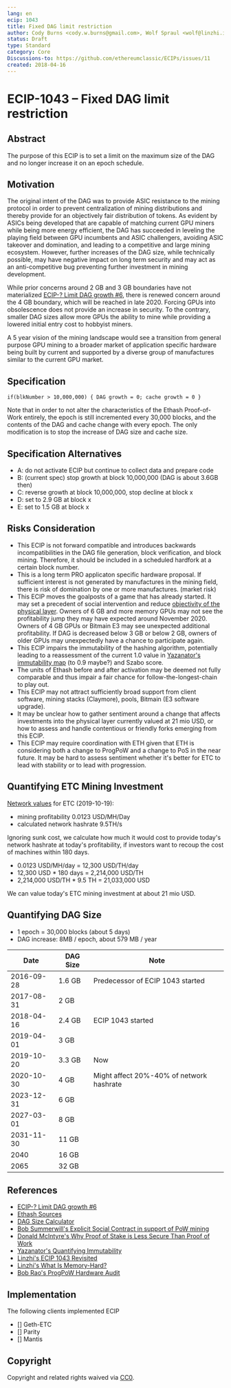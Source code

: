 ```yaml
---
lang: en
ecip: 1043
title: Fixed DAG limit restriction 
author: Cody Burns <cody.w.burns@gmail.com>, Wolf Spraul <wolf@linzhi.io>
status: Draft
type: Standard
category: Core
Discussions-to: https://github.com/ethereumclassic/ECIPs/issues/11
created: 2018-04-16
---
```


# ECIP-1043 – Fixed DAG limit restriction   
    
## Abstract
The purpose of this ECIP is to set a limit on the maximum size of the DAG and no longer increase it on an epoch schedule.

## Motivation
The original intent of the DAG was to provide ASIC resistance to the mining protocol in order to prevent centralization of mining distributions and thereby provide for an objectively fair distribution of tokens. As evident by ASICs being developed that are capable of matching current GPU miners while being more energy efficient, the DAG has succeeded in leveling the playing field between GPU incumbents and ASIC challengers, avoiding ASIC takeover and domination, and leading to a competitive and large mining ecosystem. However, further increases of the DAG size, while technically possible, may have negative impact on long term security and may act as an anti-competitive bug preventing further investment in mining development.

While prior concerns around 2 GB and 3 GB boundaries have not materialized [ECIP-? Limit DAG growth #6](https://github.com/ethereumproject/ECIPs/issues/6), there is renewed concern around the 4 GB boundary, which will be reached in late 2020. Forcing GPUs into obsolescence does not provide an increase in security. To the contrary, smaller DAG sizes allow more GPUs the ability to mine while providing a lowered initial entry cost to hobbyist miners.

A 5 year vision of the mining landscape would see a transition from general purpose GPU mining to a broader market of application specific hardware being built by current and supported by a diverse group of manufactures similar to the current GPU market.

## Specification
`if(blkNumber > 10,000,000) { DAG growth = 0; cache growth = 0 }`

Note that in order to not alter the characteristics of the Ethash Proof-of-Work entirely, the epoch is still incremented every 30,000 blocks, and the contents of the DAG and cache change with every epoch.
The only modification is to stop the increase of DAG size and cache size.

## Specification Alternatives
* A: do not activate ECIP but continue to collect data and prepare code
* B: (current spec) stop growth at block 10,000,000 (DAG is about 3.6GB then)
* C: reverse growth at block 10,000,000, stop decline at block x
* D: set to 2.9 GB at block x
* E: set to 1.5 GB at block x

## Risks Consideration
* This ECIP is not forward compatible and introduces backwards incompatibilities in the DAG file generation, block verification, and block mining. Therefore, it should be included in a scheduled hardfork at a certain block number.
* This is a long term PRO applicaton specific hardware proposal. If sufficient interest is not generated by manufactures in the mining field, there is risk of domination by one or more manufactures. (market risk)  
* This ECIP moves the goalposts of a game that has already started. It may set a precedent of social intervention and reduce [objectivity of the physical layer](https://etherplan.com/2019/10/07/why-proof-of-stake-is-less-secure-than-proof-of-work/9077/). Owners of 6 GB and more memory GPUs may not see the profitability jump they may have expected around November 2020. Owners of 4 GB GPUs or Bitmain E3 may see unexpected additional profitability. If DAG is decreased below 3 GB or below 2 GB, owners of older GPUs may unexpectedly have a chance to participate again.
* This ECIP impairs the immutability of the hashing algorithm, potentially leading to a reassessment of the current 1.0 value in [Yazanator's immutability map](https://medium.com/ethereum-classic/quantifying-immutability-e8f2b1bb9301) (to 0.9 maybe?) and Szabo score.
* The units of Ethash before and after activation may be deemed not fully comparable and thus impair a fair chance for follow-the-longest-chain to play out.
* This ECIP may not attract sufficiently broad support from client software, mining stacks (Claymore), pools, Bitmain (E3 software upgrade).
* It may be unclear how to gather sentiment around a change that affects investments into the physical layer currently valued at 21 mio USD, or how to assess and handle contentious or friendly forks emerging from this ECIP.
* This ECIP may require coordination with ETH given that ETH is considering both a change to ProgPoW and a change to PoS in the near future. It may be hard to assess sentiment whether it's better for ETC to lead with stability or to lead with progression.

## Quantifying ETC Mining Investment
[Network values](https://bitinfocharts.com) for ETC (2019-10-19):
- mining profitability 0.0123 USD/MH/Day
- calculated network hashrate 9.5TH/s

Ignoring sunk cost, we calculate how much it would cost to provide today's network hashrate at today's profitability, if investors want to recoup the cost of machines within 180 days.

- 0.0123 USD/MH/day = 12,300 USD/TH/day
- 12,300 USD * 180 days = 2,214,000 USD/TH
- 2,214,000 USD/TH * 9.5 TH = 21,033,000 USD

We can value today's ETC mining investment at about 21 mio USD.

## Quantifying DAG Size
* 1 epoch = 30,000 blocks (about 5 days)
* DAG increase: 8MB / epoch, about 579 MB / year

|Date|DAG Size|Note|
|----|--------|----|
|2016-09-28|1.6 GB|Predecessor of ECIP 1043 started|
|2017-08-31|2 GB||
|2018-04-16|2.4 GB|ECIP 1043 started|
|2019-04-01|3 GB||
|2019-10-20|3.3 GB|Now|
|2020-10-30|4 GB|Might affect 20%-40% of network hashrate|
|2023-12-31|6 GB||
|2027-03-01|8 GB||
|2031-11-30|11 GB||
|2040|16 GB||
|2065|32 GB||

## References
- [ECIP-? Limit DAG growth #6](https://github.com/ethereumproject/ECIPs/issues/6)
- [Ethash Sources](https://github.com/ethereum/ethash)
- [DAG Size Calculator](https://investoon.com/tools/dag_size)
- [Bob Summerwill's Explicit Social Contract in support of PoW mining](https://ethereumclassic.org/blog/2019-10-06-pow-mining-explicit-social-contract/)
- [Donald McIntyre's Why Proof of Stake is Less Secure Than Proof of Work](https://etherplan.com/2019/10/07/why-proof-of-stake-is-less-secure-than-proof-of-work/9077/)
- [Yazanator's Quantifying Immutability](https://medium.com/ethereum-classic/quantifying-immutability-e8f2b1bb9301)
- [Linzhi's ECIP 1043 Revisited](https://medium.com/@Linzhi/ecip-1043-revisited-cd2e500b8550)
- [Linzhi's What Is Memory-Hard?](https://medium.com/@Linzhi/what-is-memory-hard-45a363b59dfe)
- [Bob Rao's ProgPoW Hardware Audit](https://github.com/ethereum-cat-herders/progpow-audit/raw/master/Bob%20Rao%20-%20ProgPOW%20Hardware%20Audit%20Report%20Final.pdf)

## Implementation
The following clients implemented ECIP

- [] Geth-ETC
- [] Parity
- [] Mantis

## Copyright
Copyright and related rights waived via [CC0](https://creativecommons.org/publicdomain/zero/1.0/).
